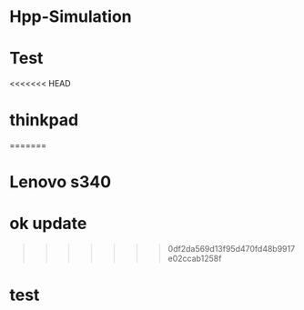 # Hpp-Simulation
# Test
<<<<<<< HEAD
# thinkpad
=======
# Lenovo s340
# ok update
>>>>>>> 0df2da569d13f95d470fd48b9917e02ccab1258f
# test
